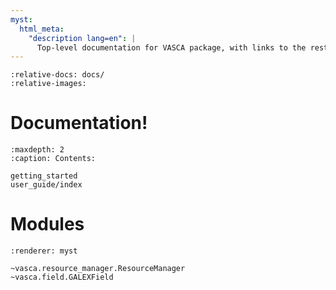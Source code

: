 ```yaml
---
myst:
  html_meta:
    "description lang=en": |
      Top-level documentation for VASCA package, with links to the rest of the site..
---
```

<!-- start Intro -->
```{include} ../README.md
:relative-docs: docs/
:relative-images:
```
<!-- end Intro -->

<!-- start Docs Overview -->
# Documentation!
```{toctree}
:maxdepth: 2
:caption: Contents:
   
getting_started
user_guide/index
```
<!-- end Docs Overview -->

# Modules
<!-- ```{eval-rst}
.. autosummary::

  vasca.resource_manager.ResourceManager
  vasca.field.GALEXField
``` -->
```{autodoc2-summary}
:renderer: myst

~vasca.resource_manager.ResourceManager
~vasca.field.GALEXField
```
